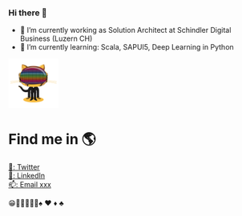 ### Hi there 👋

- 🌟 I’m currently working as Solution Architect at Schindler Digital Business (Luzern CH) <br>
- 🎯 I’m currently learning: Scala, SAPUI5, Deep Learning in Python <br>
<img src="https://github.com/davidvela/davidvela.github.io/blob/master/images/daftpunktocat-guy.gif" alt="drawing" width="100"/>

# Find me in 🌎
[🦢: Twitter](https://twitter.com/David_VelaT) <br>
[💼: LinkedIn](https://www.linkedin.com/in/davidvelatirado/) <br>
[📫: Email xxx](mailto:david.vela.tirado@gmail.com)<br>

😁🌟🐳🤐👾🔥♠ ♥ ♦ ♣


<!--
**davidvela/davidvela** is a ✨ _special_ ✨ repository because its `README.md` (this file) appears on your GitHub profile.
[![image](https://github.com/davidvela/davidvela.github.io/blob/master/images/daftpunktocat-guy.gif =20x20)

Here are some ideas to get you started:

- 🔭 I’m currently working on ...
- 🌱 I’m currently learning ...
- 👯 I’m looking to collaborate on ...
- 🤔 I’m looking for help with ...
- 💬 Ask me about ...
- 📫 How to reach me: ...
- 😄 Pronouns: ...
- ⚡ Fun fact: ...
stats:
[![image](Imagelink)](link)
[![Anurag's github stats](https://github-readme-stats.vercel.app/api?username=davidvela)](https://github.com/davidvela)
-->
